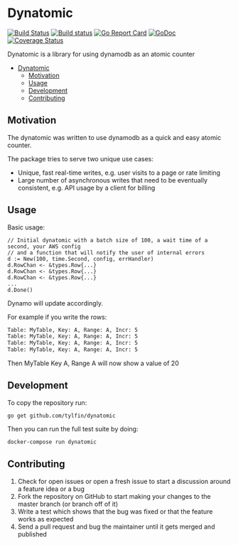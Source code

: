 # Dynatomic

[![Build Status](https://travis-ci.org/tylfin/dynatomic.svg?branch=master)](https://travis-ci.org/tylfin/dynatomic)
[![Build status](https://ci.appveyor.com/api/projects/status/g58owqmdpumqsmxq/branch/master?svg=true&passingText=Windows%20-%20OK)](https://ci.appveyor.com/project/tylfin/dynatomic/branch/master)
[![Go Report Card](https://goreportcard.com/badge/github.com/tylfin/dynatomic)](https://goreportcard.com/report/github.com/tylfin/dynatomic)
[![GoDoc](https://godoc.org/github.com/tylfin/dynatomic/pkg/dynatomic?status.svg)](https://godoc.org/github.com/tylfin/dynatomic/pkg/dynatomic)
[![Coverage Status](https://coveralls.io/repos/github/tylfin/dynatomic/badge.svg)](https://coveralls.io/github/tylfin/dynatomic)

Dynatomic is a library for using dynamodb as an atomic counter

- [Dynatomic](#dynatomic)
  - [Motivation](#motivation)
  - [Usage](#usage)
  - [Development](#development)
  - [Contributing](#contributing)

## Motivation

The dynatomic was written to use dynamodb as a quick and easy atomic counter.

The package tries to serve two unique use cases:

- Unique, fast real-time writes, e.g. user visits to a page or rate limiting
- Large number of asynchronous writes that need to be eventually consistent, e.g. API usage by a client for billing

## Usage

Basic usage:

```golang
// Initial dynatomic with a batch size of 100, a wait time of a second, your AWS config
// and a function that will notify the user of internal errors
d := New(100, time.Second, config, errHandler)
d.RowChan <- &types.Row{...}
d.RowChan <- &types.Row{...}
d.RowChan <- &types.Row{...}
...
d.Done()
```

Dynamo will update accordingly.

For example if you write the rows:

```bash
Table: MyTable, Key: A, Range: A, Incr: 5
Table: MyTable, Key: A, Range: A, Incr: 5
Table: MyTable, Key: A, Range: A, Incr: 5
Table: MyTable, Key: A, Range: A, Incr: 5
```

Then MyTable Key A, Range A will now show a value of 20

## Development

To copy the repository run:

```golang
go get github.com/tylfin/dynatomic
```

Then you can run the full test suite by doing:

```bash
docker-compose run dynatomic
```

## Contributing

1. Check for open issues or open a fresh issue to start a discussion around a feature idea or a bug
2. Fork the repository on GitHub to start making your changes to the master branch (or branch off of it)
3. Write a test which shows that the bug was fixed or that the feature works as expected
4. Send a pull request and bug the maintainer until it gets merged and published
